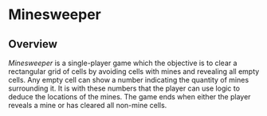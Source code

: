 # Minesweeper

## Overview
*Minesweeper* is a single-player game which the objective is to clear a rectangular grid of cells by avoiding cells with mines and revealing all empty cells. Any empty cell can show a number indicating the quantity of mines surrounding it. It is with these numbers that the player can use logic to deduce the locations of the mines. The game ends when either the player reveals a mine or has cleared all non-mine cells.